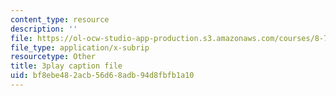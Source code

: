 ```yaml
---
content_type: resource
description: ''
file: https://ol-ocw-studio-app-production.s3.amazonaws.com/courses/8-701-introduction-to-nuclear-and-particle-physics-fall-2020/bf8ebe482acb56d68adb94d8fbfb1a10_YLrCiurZTOE.vtt
file_type: application/x-subrip
resourcetype: Other
title: 3play caption file
uid: bf8ebe48-2acb-56d6-8adb-94d8fbfb1a10
---
```

